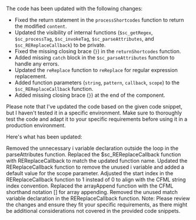
The code has been updated with the following changes:
- Fixed the return statement in the `processShortcodes` function to return the modified `content`.
- Updated the visibility of internal functions (`$sc_getRegex`, `$sc_processTag`, `$sc_invokeTag`, `$sc_parseAttributes`, and `$sc_REReplaceCallback`) to be private.
- Fixed the missing closing brace (`}`) in the `returnShortcodes` function.
- Added missing `catch` block in the `$sc_parseAttributes` function to handle any errors.
- Updated the `reReplace` function to `reReplace` for regular expression replacement.
- Added function parameters (`string`, `pattern`, `callback`, `scope`) to the `$sc_REReplaceCallback` function.
- Added missing closing brace (`}`) at the end of the component.

Please note that I've updated the code based on the given code snippet, but I haven't tested it in a specific environment. Make sure to thoroughly test the code and adapt it to your specific requirements before using it in a production environment.


Here's what has been updated:

Removed the unnecessary i variable declaration outside the loop in the parseAttributes function.
Replaced the $sc_REReplaceCallback function with REReplaceCallback to match the updated function name.
Updated the REReplaceCallback function to remove the unused i variable and added a default value for the scope parameter.
Adjusted the start index in the REReplaceCallback function to 1 instead of 0 to align with the CFML string index convention.
Replaced the arrayAppend function with the CFML shorthand notation [] for array appending.
Removed the unused match variable declaration in the REReplaceCallback function.
Note: Please review the changes and ensure they fit your specific requirements, as there might be additional considerations not covered in the provided code snippets.